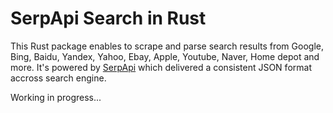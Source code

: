 # SerpApi Search in Rust

This Rust package enables to scrape and parse search results from Google, Bing, Baidu, Yandex, Yahoo, Ebay, Apple, Youtube, Naver, Home depot and more. It's powered by [SerpApi](https://serpapi.com) which delivered a consistent JSON format accross search engine.

Working in progress...
